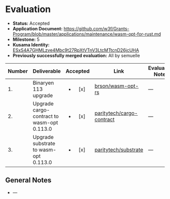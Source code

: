 # Evaluation

- **Status:** Accepted
- **Application Document:** https://github.com/w3f/Grants-Program/blob/master/applications/maintenance/wasm-opt-for-rust.md
- **Milestone:** 5
- **Kusama Identity:** [ESxS4A7GHMLzve4Mbc9t27RpXtVTnV3LtcMTtcnD26jcUHA](https://polkascan.io/pre/kusama/account/ESxS4A7GHMLzve4Mbc9t27RpXtVTnV3LtcMTtcnD26jcUHA)
- **Previously successfully merged evaluation:** All by semuelle

| Number | Deliverable                                |        Accepted        | Link                                                                                | Evaluation Notes |
| ------ | ------------------------------------------ | :--------------------: | ----------------------------------------------------------------------------------- | ---------------- |
| 1.     | Binaryen 113 upgrade                       | <ul><li>[x] </li></ul> | [brson/wasm-opt-rs](https://github.com/brson/wasm-opt-rs/pull/145)                  | —                |
| 2.     | Upgrade cargo-contract to wasm-opt 0.113.0 | <ul><li>[x] </li></ul> | [paritytech/cargo-contract](https://github.com/paritytech/cargo-contract/pull/1188) | —                |
| 3.     | Upgrade substrate to wasm-opt 0.113.0      | <ul><li>[x] </li></ul> | [paritytech/substrate](https://github.com/paritytech/substrate/pull/14485)          | —                |

## General Notes

- —
